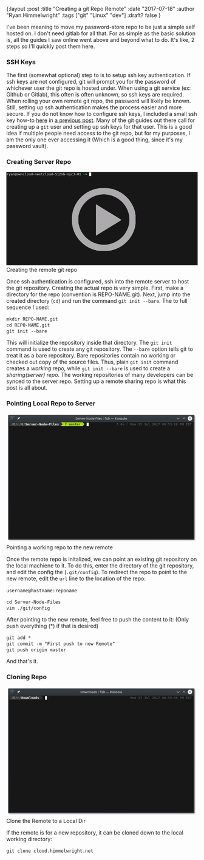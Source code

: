 {:layout :post
:title  "Creating a git Repo Remote"
:date "2017-07-18"
:author "Ryan Himmelwright"
:tags ["git" "Linux" "dev"]
:draft? false
}

I've been meaning to move my password-store repo to be just a simple self hosted
on. I don't need gitlab for all that. For as simple as the basic solution is,
all the guides I saw online went above and beyond what to do. It's like, 2 steps
so I'll quickly post them here.

<!-- more -->

### SSH Keys
The first (somewhat optional) step to is to setup ssh key authentication. If ssh keys are not configured, git will prompt you for the password of whichever user the git repo is hosted under. When using a git service (ex: Github or Gitlab), this often is often unknown, so ssh keys are required. When rolling your own remote git repo, the password will likely be known. Still, setting up ssh authentication makes the process easier and more secure. If you
do not know how to configure ssh keys, I included a small ssh key how-to [here](../Ansible-On-Pi-Cluster#ssh) in [a previous post](../Ansible-On-Pi-Cluster). Many of the git guides out there call for creating up a `git` user and setting up ssh keys for that user. This is a good idea if multiple people need access to the git repo, but for my purposes, I am the only one ever accessing it (Which is a good thing, since it's my password vault). 

### Creating Server Repo

<center>
<img src="../../img/posts/creating-remote-git-repo/init-bare-repo.png" name="bare init" onmouseover="this.src='../../img/posts/creating-remote-git-repo/init-bare-repo.gif'" onmouseout="this.src='../../img/posts/creating-remote-git-repo/init-bare-repo.png'"> 
</center>
<div id="caption">Creating the remote git repo</div>

Once ssh authentication is configured, ssh into the remote server to host the git repository. Creating the actual repo is very simple. First, make a directory for the repo (convention is REPO-NAME.git). Next, jump into the created directory (`cd`) and run the command `git init --bare`. The to full sequence I used:

```
mkdir REPO-NAME.git
cd REPO-NAME.git
git init --bare
```


This will initialize the repository inside that directory. The `git init` command is used to create any git repository. The `--bare` option tells git to treat it as a bare repository. Bare repositories contain no working or checked out copy of the source files. Thus, plain `git init` command creates a *working* repo, while `git init --bare` is used to create a *sharing(server) repo*. The working repositories of many developers can be synced to the server repo. Setting up a remote sharing repo is what this post is all about.



### Pointing Local Repo to Server

<center>
<img src="../../img/posts/creating-remote-git-repo/point-to-new-remote.png" name="bare init" onmouseover="this.src='../../img/posts/creating-remote-git-repo/point-to-new-remote.gif'" onmouseout="this.src='../../img/posts/creating-remote-git-repo/point-to-new-remote.png'"> 
</center>
<div id="caption">Pointing a working repo to the new remote</div>

Once the remote repo is initalized, we can point an existing git repository on the local machiene to it. To do this, enter the directory of the git repository, and edit the config the (`.git/config`). To redirect the repo to point to the new remote, edit the `url` line to the location of the repo:

`username@hostname:reponame`

```
cd Server-Node-Files
vim ./git/config
```

After pointing to the new remote, feel free to push the content to it: (Only push everything (*) if that is desired)

```
git add *
git commit -m "First push to new Remote"
git push origin master
```

And that's it.

### Cloning Repo

<center>
<img src="../../img/posts/creating-remote-git-repo/clone-new-remote.png" name="bare init" onmouseover="this.src='../../img/posts/creating-remote-git-repo/clone-new-remote.gif'" onmouseout="this.src='../../img/posts/creating-remote-git-repo/clone-new-remote.png'"> 
</center>
<div id="caption">Clone the Remote to a Local Dir</div>

If the remote is for a new repository, it can be cloned down to the local working directory:

```
git clone cloud.himmelwright.net
```

